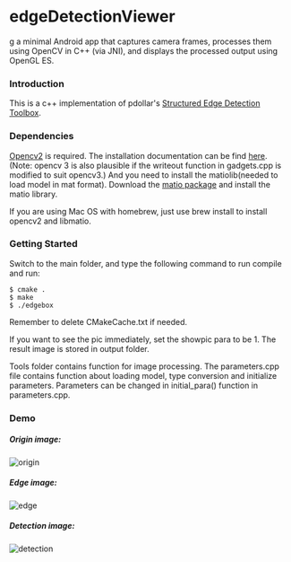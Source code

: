 # edgeDetectionViewer
g a minimal Android app that captures camera frames, processes  them using OpenCV in C (via JNI, and displays the processed output using  OpenGL ES.


### Introduction

This is a c++ implementation of pdollar's [Structured Edge Detection Toolbox](https://github.com/pdollar/edges).

### Dependencies

[Opencv2](http://opencv.org/downloads.html)
 is required. The installation documentation can be find [here](http://docs.opencv.org/2.4/doc/tutorials/introduction/table_of_content_introduction/table_of_content_introduction.html).
 (Note: opencv 3 is also plausible if the writeout function in gadgets.cpp is modified to suit opencv3.)
And you need to install the matiolib(needed to load model in mat format). Download the [matio package](https://sourceforge.net/projects/matio/) and  install the matio library.

If you are using Mac OS with homebrew, just use brew install to install opencv2 and libmatio.


### Getting Started
Switch to the main folder, and type the following command to run compile and run:
```code:
$ cmake .
$ make
$ ./edgebox
```
Remember to delete CMakeCache.txt if needed.


If you want to see the pic immediately, set the showpic para to be 1.
The result image is stored in output folder.

Tools folder contains function for image processing.
The parameters.cpp file contains function about loading model, type conversion and initialize
parameters. Parameters can be changed in initial_para() function in parameters.cpp.

### Demo

##### Origin image: 
![origin](./img/peppers.png)

##### Edge image: 
![edge](./output/peppers_edges.png)

##### Detection image: 
![detection](./output/peppers_result.png)
